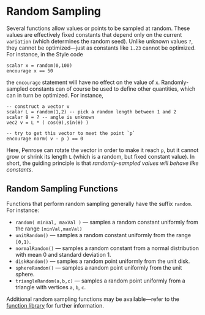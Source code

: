 # Random Sampling

Several functions allow values or points to be sampled at random. These values are effectively fixed constants that depend only on the current `variation` (which determines the random seed). Unlike unknown values `?`, they cannot be optimized—just as constants like `1.23` cannot be optimized. For instance, in the Style code

```style
scalar x = random(0,100)
encourage x == 50
```

the `encourage` statement will have no effect on the value of `x`. Randomly-sampled constants can of course be used to define other quantities, which can in turn be optimized. For instance,

```style
-- construct a vector v
scalar L = random(1,2) -- pick a random length between 1 and 2
scalar θ = ? -- angle is unknown
vec2 v = L * ( cos(θ),sin(θ) )

-- try to get this vector to meet the point `p`
encourage norm( v - p ) == 0
```

Here, Penrose can rotate the vector in order to make it reach `p`, but it cannot grow or shrink its length `L` (which is a random, but fixed constant value). In short, the guiding principle is that _randomly-sampled values will behave like constants_.

## Random Sampling Functions

Functions that perform random sampling generally have the suffix `random`. For instance:

- `random( minVal, maxVal )` — samples a random constant uniformly from the range `[minVal,maxVal)`
- `unitRandom()` — samples a random constant uniformly from the range `[0,1)`.
- `normalRandom()` — samples a random constant from a normal distribution with mean 0 and standard deviation 1.
- `diskRandom()` — samples a random point uniformly from the unit disk.
- `sphereRandom()` — samples a random point uniformly from the unit sphere.
- `triangleRandom(a,b,c)` — samples a random point uniformly from a triangle with vertices `a`, `b`, `c`.

Additional random sampling functions may be available—refer to the [function library](functions) for further information.
